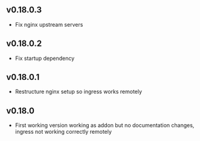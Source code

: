 ## v0.18.0.3
- Fix nginx upstream servers

## v0.18.0.2
- Fix startup dependency

## v0.18.0.1
- Restructure nginx setup so ingress works remotely

## v0.18.0
- First working version working as addon but no documentation changes, ingress not working correctly remotely